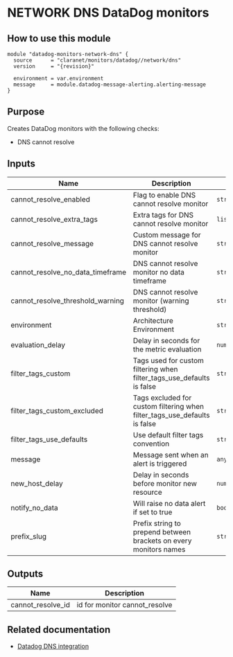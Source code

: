 # NETWORK DNS DataDog monitors

## How to use this module

```hcl
module "datadog-monitors-network-dns" {
  source      = "claranet/monitors/datadog//network/dns"
  version     = "{revision}"

  environment = var.environment
  message     = module.datadog-message-alerting.alerting-message
}

```

## Purpose

Creates DataDog monitors with the following checks:

- DNS cannot resolve

## Inputs

| Name | Description | Type | Default | Required |
|------|-------------|------|---------|:-----:|
| cannot\_resolve\_enabled | Flag to enable DNS cannot resolve monitor | `string` | `"true"` | no |
| cannot\_resolve\_extra\_tags | Extra tags for DNS cannot resolve monitor | `list(string)` | `[]` | no |
| cannot\_resolve\_message | Custom message for DNS cannot resolve monitor | `string` | `""` | no |
| cannot\_resolve\_no\_data\_timeframe | DNS cannot resolve monitor no data timeframe | `string` | `10` | no |
| cannot\_resolve\_threshold\_warning | DNS cannot resolve monitor (warning threshold) | `string` | `3` | no |
| environment | Architecture Environment | `string` | n/a | yes |
| evaluation\_delay | Delay in seconds for the metric evaluation | `number` | `15` | no |
| filter\_tags\_custom | Tags used for custom filtering when filter\_tags\_use\_defaults is false | `string` | `"*"` | no |
| filter\_tags\_custom\_excluded | Tags excluded for custom filtering when filter\_tags\_use\_defaults is false | `string` | `""` | no |
| filter\_tags\_use\_defaults | Use default filter tags convention | `string` | `"true"` | no |
| message | Message sent when an alert is triggered | `any` | n/a | yes |
| new\_host\_delay | Delay in seconds before monitor new resource | `number` | `300` | no |
| notify\_no\_data | Will raise no data alert if set to true | `bool` | `true` | no |
| prefix\_slug | Prefix string to prepend between brackets on every monitors names | `string` | `""` | no |

## Outputs

| Name | Description |
|------|-------------|
| cannot\_resolve\_id | id for monitor cannot\_resolve |

## Related documentation

- [Datadog DNS integration](https://docs.datadoghq.com/integrations/dns_check/)
